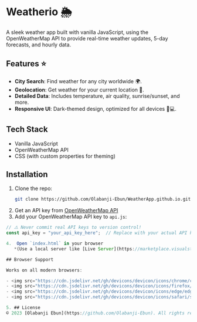 # Weatherio 🌦️

A sleek weather app built with vanilla JavaScript, using the OpenWeatherMap API to provide real-time weather updates, 5-day forecasts, and hourly data.

## Features ⭐
- **City Search**: Find weather for any city worldwide 🌍.
- **Geolocation**: Get weather for your current location 📍.
- **Detailed Data**: Includes temperature, air quality, sunrise/sunset, and more.
- **Responsive UI**: Dark-themed design, optimized for all devices 📱💻.

## Tech Stack
- Vanilla JavaScript
- OpenWeatherMap API
- CSS (with custom properties for theming)

## Installation
1. Clone the repo:
   ```bash
   git clone https://github.com/Olabanji-Ebun/WeatherApp.github.io.git
2. Get an API key from [OpenWeatherMap API](https://openweathermap.org/api)
3. Add your OpenWeatherMap API key to `api.js`:

```javascript
// ⚠️ Never commit real API keys to version control!
const api_key = "your_api_key_here";  // Replace with your actual API key

4.  Open `index.html` in your browser  
   *(Use a local server like [Live Server](https://marketplace.visualstudio.com/items?itemName=ritwickdey.LiveServer) for VSCode to avoid CORS issues)*

## Browser Support

Works on all modern browsers:

- <img src="https://cdn.jsdelivr.net/gh/devicons/devicon/icons/chrome/chrome-original.svg" width="16" height="16" alt="Chrome"/> Chrome
- <img src="https://cdn.jsdelivr.net/gh/devicons/devicon/icons/firefox/firefox-original.svg" width="16" height="16" alt="Firefox"/> Firefox
- <img src="https://cdn.jsdelivr.net/gh/devicons/devicon/icons/edge/edge-original.svg" width="16" height="16" alt="Edge"/> Edge
- <img src="https://cdn.jsdelivr.net/gh/devicons/devicon/icons/safari/safari-original.svg" width="16" height="16" alt="Safari"/> Safari

5. ## License
© 2023 [Olabanji Ebun](https://github.com/Olabanji-Ebun). All rights reserved.



